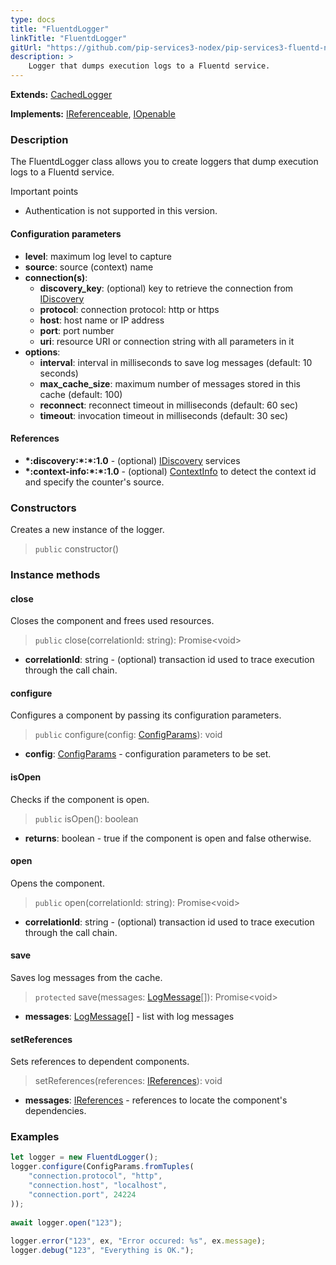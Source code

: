 ```yaml
---
type: docs
title: "FluentdLogger"
linkTitle: "FluentdLogger"
gitUrl: "https://github.com/pip-services3-nodex/pip-services3-fluentd-nodex"
description: > 
    Logger that dumps execution logs to a Fluentd service.
---
```

**Extends:** [CachedLogger](../../../components/log/cached_logger)

**Implements:** [IReferenceable](../../../commons/refer/ireferenceable), [IOpenable](../../../commons/run/iopenable)

### Description
The FluentdLogger class allows you to create loggers that dump execution logs to a Fluentd service.

Important points

- Authentication is not supported in this version.

#### Configuration parameters

- **level**: maximum log level to capture
- **source**: source (context) name
- **connection(s)**:           
    - **discovery_key**: (optional) key to retrieve the connection from [IDiscovery](../../../components/connect/idiscovery)
    - **protocol**: connection protocol: http or https
    - **host**: host name or IP address
    - **port**: port number
    - **uri**: resource URI or connection string with all parameters in it
- **options**:
    - **interval**: interval in milliseconds to save log messages (default: 10 seconds)
    - **max_cache_size**: maximum number of messages stored in this cache (default: 100)        
    - **reconnect**: reconnect timeout in milliseconds (default: 60 sec)
    - **timeout**: invocation timeout in milliseconds (default: 30 sec)


#### References
- **\*:discovery:\*:\*:1.0** - (optional) [IDiscovery](../../../components/connect/idiscovery) services
- **\*:context-info:\*:\*:1.0** - (optional) [ContextInfo](../../../components/info/context_info) to detect the context id and specify the counter's source.

### Constructors

Creates a new instance of the logger.

> `public` constructor()


### Instance methods

#### close
Closes the component and frees used resources.

> `public` close(correlationId: string): Promise\<void\>

- **correlationId**: string - (optional) transaction id used to trace execution through the call chain.


#### configure
Configures a component by passing its configuration parameters.

> `public` configure(config: [ConfigParams](../../../commons/config/config_params)): void

- **config**: [ConfigParams](../../../commons/config/config_params) - configuration parameters to be set.


#### isOpen
Checks if the component is open.

> `public` isOpen(): boolean

- **returns**: boolean - true if the component is open and false otherwise.


#### open
Opens the component.

> `public` open(correlationId: string): Promise\<void\>

- **correlationId**: string - (optional) transaction id used to trace execution through the call chain.


#### save
Saves log messages from the cache.

> `protected` save(messages: [LogMessage](../../../components/log/log_message)[]): Promise\<void\>

- **messages**: [LogMessage](../../../components/log/log_message)[] - list with log messages


#### setReferences
Sets references to dependent components.

> setReferences(references: [IReferences](../../../commons/refer/ireferences)): void

- **messages**: [IReferences](../../../commons/refer/ireferences) - references to locate the component's dependencies.

### Examples

```typescript
let logger = new FluentdLogger();
logger.configure(ConfigParams.fromTuples(
    "connection.protocol", "http",
    "connection.host", "localhost",
    "connection.port", 24224
));
  
await logger.open("123");
   
logger.error("123", ex, "Error occured: %s", ex.message);
logger.debug("123", "Everything is OK.");
```
